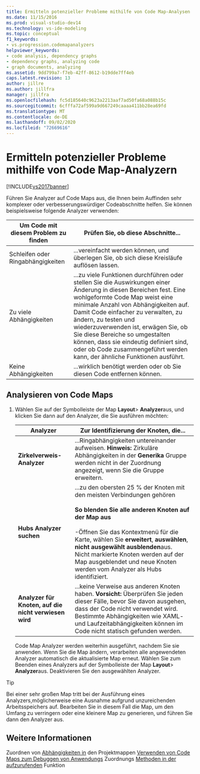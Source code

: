 ```yaml
---
title: Ermitteln potenzieller Probleme mithilfe von Code Map-Analysen | Microsoft-Dokumentation
ms.date: 11/15/2016
ms.prod: visual-studio-dev14
ms.technology: vs-ide-modeling
ms.topic: conceptual
f1_keywords:
- vs.progression.codemapanalyzers
helpviewer_keywords:
- code analysis, dependency graphs
- dependency graphs, analyzing code
- graph documents, analyzing
ms.assetid: 9dd799a7-f7eb-42ff-8612-b19dde7ff4eb
caps.latest.revision: 13
author: jillre
ms.author: jillfra
manager: jillfra
ms.openlocfilehash: fc5d185640c9623a2213aaf7ad50fa68a088b15c
ms.sourcegitcommit: 6cfffa72af599a9d667249caaaa411bb28ea69fd
ms.translationtype: MT
ms.contentlocale: de-DE
ms.lasthandoff: 09/02/2020
ms.locfileid: "72669616"
---
```

# <a name="find-potential-problems-using-code-map-analyzers"></a>Ermitteln potenzieller Probleme mithilfe von Code Map-Analyzern
[!INCLUDE[vs2017banner](../includes/vs2017banner.md)]

Führen Sie Analyzer auf Code Maps aus, die Ihnen beim Auffinden sehr komplexer oder verbesserungswürdiger Codeabschnitte helfen. Sie können beispielsweise folgende Analyzer verwenden:

|**Um Code mit diesem Problem zu finden**|**Prüfen Sie, ob diese Abschnitte...**|
|-------------------------------|--------------------------------------------|
|Schleifen oder Ringabhängigkeiten|...vereinfacht werden können, und überlegen Sie, ob sich diese Kreisläufe auflösen lassen.|
|Zu viele Abhängigkeiten|...zu viele Funktionen durchführen oder stellen Sie die Auswirkungen einer Änderung in diesen Bereichen fest. Eine wohlgeformte Code Map weist eine minimale Anzahl von Abhängigkeiten auf. Damit Code einfacher zu verwalten, zu ändern, zu testen und wiederzuverwenden ist, erwägen Sie, ob Sie diese Bereiche so umgestalten können, dass sie eindeutig definiert sind, oder ob Code zusammengeführt werden kann, der ähnliche Funktionen ausführt.|
|Keine Abhängigkeiten|...wirklich benötigt werden oder ob Sie diesen Code entfernen können.|

## <a name="analyze-code-maps"></a>Analysieren von Code Maps

1. Wählen Sie auf der Symbolleiste der Map **Layout**&gt; **Analyzer**aus, und klicken Sie dann auf den Analyzer, die Sie ausführen möchten:

   |**Analyzer**|**Zur Identifizierung der Knoten, die...**|
   |------------------|--------------------------------|
   |**Zirkelverweis-Analyzer**|...Ringabhängigkeiten untereinander aufweisen. **Hinweis:**  Zirkuläre Abhängigkeiten in der **Generika** Gruppe werden nicht in der Zuordnung angezeigt, wenn Sie die Gruppe erweitern.|
   |**Hubs Analyzer suchen**|...zu den obersten 25 % der Knoten mit den meisten Verbindungen gehören<br /><br /> **So blenden Sie alle anderen Knoten auf der Map aus**<br /><br /> -Öffnen Sie das Kontextmenü für die Karte, wählen Sie **erweitert**, **auswählen**, **nicht ausgewählt ausblenden**aus.<br />     Nicht markierte Knoten werden auf der Map ausgeblendet und neue Knoten werden vom Analyzer als Hubs identifiziert.|
   |**Analyzer für Knoten, auf die nicht verwiesen wird**|...keine Verweise aus anderen Knoten haben. **Vorsicht:**  Überprüfen Sie jeden dieser Fälle, bevor Sie davon ausgehen, dass der Code nicht verwendet wird. Bestimmte Abhängigkeiten wie XAML- und Laufzeitabhängigkeiten können im Code nicht statisch gefunden werden.|

   Code Map Analyzer werden weiterhin ausgeführt, nachdem Sie sie anwenden. Wenn Sie die Map ändern, verarbeiten alle angewendeten Analyzer automatisch die aktualisierte Map erneut. Wählen Sie zum Beenden eines Analyzers auf der Symbolleiste der Map **Layout**&gt; **Analyzer**aus. Deaktivieren Sie den ausgewählten Analyzer.

> [!TIP]
> Bei einer sehr großen Map tritt bei der Ausführung eines Analyzers,möglicherweise eine Ausnahme aufgrund unzureichenden Arbeitsspeichers auf. Bearbeiten Sie in diesem Fall die Map, um den Umfang zu verringern oder eine kleinere Map zu generieren, und führen Sie dann den Analyzer aus.

## <a name="see-also"></a>Weitere Informationen
 Zuordnen von [Abhängigkeiten in](../modeling/map-dependencies-across-your-solutions.md) den Projektmappen [Verwenden von Code Maps zum Debuggen von Anwendungs](../modeling/use-code-maps-to-debug-your-applications.md) Zuordnungs [Methoden in der aufzurufenden](../debugger/map-methods-on-the-call-stack-while-debugging-in-visual-studio.md) Funktion
